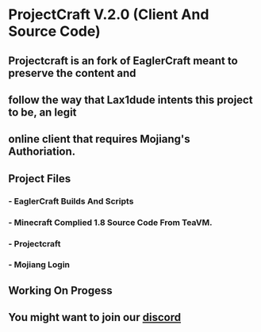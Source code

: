 # ProjectCraft V.2.0 (Client And Source Code)
## Projectcraft is an fork of EaglerCraft meant to preserve the content and
## follow the way that Lax1dude intents this project to be, an legit
## online client that requires Mojiang's Authoriation.

## Project Files
### - EaglerCraft Builds And Scripts
### - Minecraft Complied 1.8 Source Code From TeaVM.
### - Projectcraft
### - Mojiang Login

## Working On Progess
## You might want to join our [discord](http://discord.nxsolution.rf.gd/)
